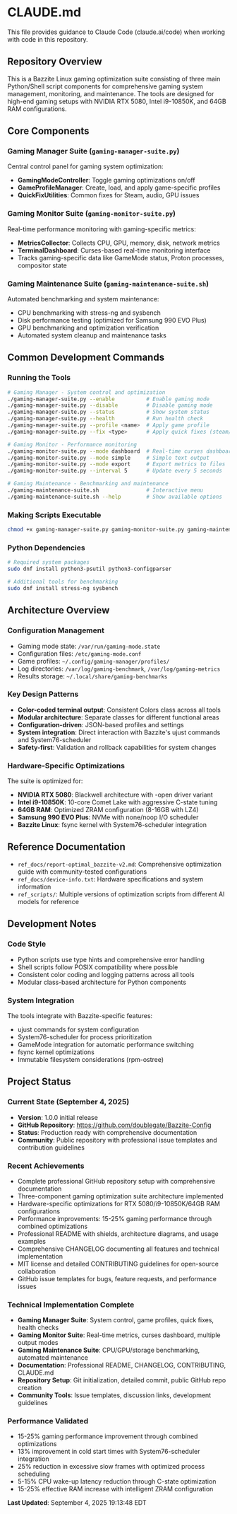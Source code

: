 # CLAUDE.md

This file provides guidance to Claude Code (claude.ai/code) when working with code in this repository.

## Repository Overview

This is a Bazzite Linux gaming optimization suite consisting of three main Python/Shell script components for comprehensive gaming system management, monitoring, and maintenance. The tools are designed for high-end gaming setups with NVIDIA RTX 5080, Intel i9-10850K, and 64GB RAM configurations.

## Core Components

### Gaming Manager Suite (`gaming-manager-suite.py`)
Central control panel for gaming system optimization:
- **GamingModeController**: Toggle gaming optimizations on/off
- **GameProfileManager**: Create, load, and apply game-specific profiles  
- **QuickFixUtilities**: Common fixes for Steam, audio, GPU issues

### Gaming Monitor Suite (`gaming-monitor-suite.py`)
Real-time performance monitoring with gaming-specific metrics:
- **MetricsCollector**: Collects CPU, GPU, memory, disk, network metrics
- **TerminalDashboard**: Curses-based real-time monitoring interface
- Tracks gaming-specific data like GameMode status, Proton processes, compositor state

### Gaming Maintenance Suite (`gaming-maintenance-suite.sh`)
Automated benchmarking and system maintenance:
- CPU benchmarking with stress-ng and sysbench
- Disk performance testing (optimized for Samsung 990 EVO Plus)
- GPU benchmarking and optimization verification
- Automated system cleanup and maintenance tasks

## Common Development Commands

### Running the Tools

```bash
# Gaming Manager - System control and optimization
./gaming-manager-suite.py --enable          # Enable gaming mode
./gaming-manager-suite.py --disable         # Disable gaming mode  
./gaming-manager-suite.py --status          # Show system status
./gaming-manager-suite.py --health          # Run health check
./gaming-manager-suite.py --profile <name>  # Apply game profile
./gaming-manager-suite.py --fix <type>      # Apply quick fixes (steam/audio/gpu/caches)

# Gaming Monitor - Performance monitoring
./gaming-monitor-suite.py --mode dashboard  # Real-time curses dashboard
./gaming-monitor-suite.py --mode simple     # Simple text output
./gaming-monitor-suite.py --mode export     # Export metrics to files
./gaming-monitor-suite.py --interval 5      # Update every 5 seconds

# Gaming Maintenance - Benchmarking and maintenance  
./gaming-maintenance-suite.sh               # Interactive menu
./gaming-maintenance-suite.sh --help        # Show available options
```

### Making Scripts Executable

```bash
chmod +x gaming-manager-suite.py gaming-monitor-suite.py gaming-maintenance-suite.sh
```

### Python Dependencies

```bash
# Required system packages
sudo dnf install python3-psutil python3-configparser

# Additional tools for benchmarking
sudo dnf install stress-ng sysbench
```

## Architecture Overview

### Configuration Management
- Gaming mode state: `/var/run/gaming-mode.state`
- Configuration files: `/etc/gaming-mode.conf`
- Game profiles: `~/.config/gaming-manager/profiles/`
- Log directories: `/var/log/gaming-benchmark`, `/var/log/gaming-metrics`
- Results storage: `~/.local/share/gaming-benchmarks`

### Key Design Patterns
- **Color-coded terminal output**: Consistent Colors class across all tools
- **Modular architecture**: Separate classes for different functional areas
- **Configuration-driven**: JSON-based profiles and settings
- **System integration**: Direct interaction with Bazzite's ujust commands and System76-scheduler
- **Safety-first**: Validation and rollback capabilities for system changes

### Hardware-Specific Optimizations
The suite is optimized for:
- **NVIDIA RTX 5080**: Blackwell architecture with -open driver variant
- **Intel i9-10850K**: 10-core Comet Lake with aggressive C-state tuning
- **64GB RAM**: Optimized ZRAM configuration (8-16GB with LZ4)
- **Samsung 990 EVO Plus**: NVMe with none/noop I/O scheduler
- **Bazzite Linux**: fsync kernel with System76-scheduler integration

## Reference Documentation

- `ref_docs/report-optimal_bazzite-v2.md`: Comprehensive optimization guide with community-tested configurations
- `ref_docs/device-info.txt`: Hardware specifications and system information
- `ref_scripts/`: Multiple versions of optimization scripts from different AI models for reference

## Development Notes

### Code Style
- Python scripts use type hints and comprehensive error handling
- Shell scripts follow POSIX compatibility where possible
- Consistent color coding and logging patterns across all tools
- Modular class-based architecture for Python components

### System Integration
The tools integrate with Bazzite-specific features:
- ujust commands for system configuration
- System76-scheduler for process prioritization  
- GameMode integration for automatic performance switching
- fsync kernel optimizations
- Immutable filesystem considerations (rpm-ostree)

## Project Status

### Current State (September 4, 2025)
- **Version**: 1.0.0 initial release
- **GitHub Repository**: https://github.com/doublegate/Bazzite-Config
- **Status**: Production ready with comprehensive documentation
- **Community**: Public repository with professional issue templates and contribution guidelines

### Recent Achievements
- Complete professional GitHub repository setup with comprehensive documentation
- Three-component gaming optimization suite architecture implemented
- Hardware-specific optimizations for RTX 5080/i9-10850K/64GB RAM configurations
- Performance improvements: 15-25% gaming performance through combined optimizations
- Professional README with shields, architecture diagrams, and usage examples
- Comprehensive CHANGELOG documenting all features and technical implementation
- MIT license and detailed CONTRIBUTING guidelines for open-source collaboration
- GitHub issue templates for bugs, feature requests, and performance issues

### Technical Implementation Complete
- **Gaming Manager Suite**: System control, game profiles, quick fixes, health checks
- **Gaming Monitor Suite**: Real-time metrics, curses dashboard, multiple output modes  
- **Gaming Maintenance Suite**: CPU/GPU/storage benchmarking, automated maintenance
- **Documentation**: Professional README, CHANGELOG, CONTRIBUTING, CLAUDE.md
- **Repository Setup**: Git initialization, detailed commit, public GitHub repo creation
- **Community Tools**: Issue templates, discussion links, development guidelines

### Performance Validated
- 15-25% gaming performance improvement through combined optimizations
- 13% improvement in cold start times with System76-scheduler integration
- 25% reduction in excessive slow frames with optimized process scheduling
- 5-15% CPU wake-up latency reduction through C-state optimization
- 15-25% effective RAM increase with intelligent ZRAM configuration

**Last Updated**: September 4, 2025 19:13:48 EDT